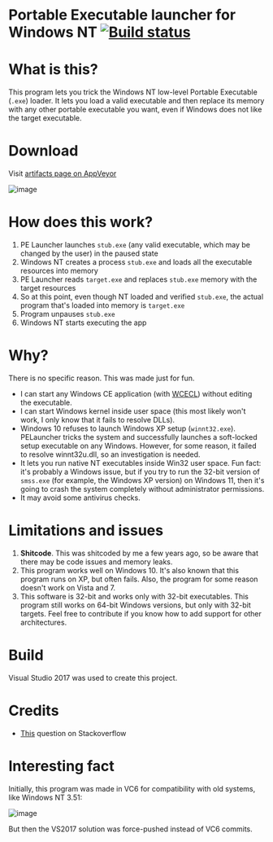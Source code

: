 # Portable Executable launcher for Windows NT [![Build status](https://ci.appveyor.com/api/projects/status/1b7qta0rs4bwtpho?svg=true)](https://ci.appveyor.com/project/dz333n/pelauncher)

# What is this?

This program lets you trick the Windows NT low-level Portable Executable (``.exe``) loader. It lets you load a valid executable and then replace its memory with any other portable executable you want, even if Windows does not like the target executable.  

# Download
Visit [artifacts page on AppVeyor](https://ci.appveyor.com/project/dz333n/pelauncher/build/artifacts)

![image](https://user-images.githubusercontent.com/25367511/63508722-27735180-c4e3-11e9-8cee-d351832d8b34.png)

# How does this work?

1. PE Launcher launches ``stub.exe`` (any valid executable, which may be changed by the user) in the paused state
2. Windows NT creates a process ``stub.exe`` and loads all the executable resources into memory
3. PE Launcher reads ``target.exe`` and replaces ``stub.exe`` memory with the target resources
5. So at this point, even though NT loaded and verified ``stub.exe``, the actual program that's loaded into memory is ``target.exe`` 
6. Program unpauses ``stub.exe``
7. Windows NT starts executing the app

# Why?

There is no specific reason. This was made just for fun. 


 - I can start any Windows CE application (with [WCECL](https://github.com/feel-the-dz3n/wcecl)) without editing the executable.
 - I can start Windows kernel inside user space (this most likely won't work, I only know that it fails to resolve DLLs).
 - Windows 10 refuses to launch Windows XP setup (``winnt32.exe``). PELauncher tricks the system and successfully launches a soft-locked setup executable on any Windows. However, for some reason, it failed to resolve winnt32u.dll, so an investigation is needed. 
 - It lets you run native NT executables inside Win32 user space. Fun fact: it's probably a Windows issue, but if you try to run the 32-bit version of ``smss.exe`` (for example, the Windows XP version) on Windows 11, then it's going to crash the system completely without administrator permissions.
 - It may avoid some antivirus checks.


# Limitations and issues

1. **Shitcode**. This was shitcoded by me a few years ago, so be aware that there may be code issues and memory leaks.
2. This program works well on Windows 10. It's also known that this program runs on XP, but often fails. Also, the program for some reason doesn't work on Vista and 7.
3. This software is 32-bit and works only with 32-bit executables. This program still works on 64-bit Windows versions, but only with 32-bit targets. Feel free to contribute if you know how to add support for other architectures. 
 
# Build
Visual Studio 2017 was used to create this project.

# Credits
 - [This](https://stackoverflow.com/questions/48981582/running-portable-executable-in-memory-using-the-winapi-c-programming) question on Stackoverflow

# Interesting fact

Initially, this program was made in VC6 for compatibility with old systems, like Windows NT 3.51:

![image](https://user-images.githubusercontent.com/25367511/63433018-fe8f8580-c42a-11e9-818c-1f59e563016f.png)

But then the VS2017 solution was force-pushed instead of VC6 commits.
